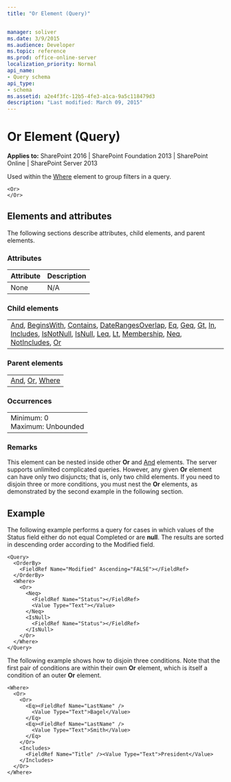 ```yaml
---
title: "Or Element (Query)"


manager: soliver
ms.date: 3/9/2015
ms.audience: Developer
ms.topic: reference
ms.prod: office-online-server
localization_priority: Normal
api_name:
- Query schema
api_type:
- schema
ms.assetid: a2e4f3fc-12b5-4fe3-a1ca-9a5c118479d3
description: "Last modified: March 09, 2015"
---
```


# Or Element (Query)

 
  
 **Applies to:** SharePoint 2016 | SharePoint Foundation 2013 | SharePoint Online | SharePoint Server 2013
  
Used within the [Where](where-element-query.md) element to group filters in a query. 
  
```
<Or>
</Or>
```

## Elements and attributes

The following sections describe attributes, child elements, and parent elements.

### Attributes

|**Attribute**|**Description**|
|:-----|:-----|
|None  <br/> |N/A  <br/> |
   
### Child elements

||
|:-----|
|[And](and-element-query.md), [BeginsWith](beginswith-element-query.md), [Contains](contains-element-query.md), [DateRangesOverlap](daterangesoverlap-element-query.md), [Eq](eq-element-query.md), [Geq](geq-element-query.md), [Gt](gt-element-query.md), [In](in-element-query.md), [Includes](includes-element-query.md), [IsNotNull](isnotnull-element-query.md), [IsNull](isnull-element-query.md), [Leq](leq-element-query.md), [Lt](lt-element-query.md), [Membership](membership-element-query.md), [Neq](neq-element-query.md), [NotIncludes](notincludes-element-query.md), [Or](or-element-query.md)|
   
### Parent elements

||
|:-----|
|[And](and-element-query.md), [Or](or-element-query.md), [Where](where-element-query.md)|
   
### Occurrences

||
|:-----|
|Minimum: 0  <br/> Maximum: Unbounded  <br/> |
   
### Remarks

This element can be nested inside other **Or** and [And](and-element-query.md) elements. The server supports unlimited complicated queries. However, any given **Or** element can have only two disjuncts; that is, only two child elements. If you need to disjoin three or more conditions, you must nest the **Or** elements, as demonstrated by the second example in the following section. 
  
## Example

The following example performs a query for cases in which values of the Status field either do not equal Completed or are **null**. The results are sorted in descending order according to the Modified field.
  
```
<Query>
  <OrderBy>
    <FieldRef Name="Modified" Ascending="FALSE"></FieldRef>
  </OrderBy>
  <Where>
    <Or>
      <Neq>
        <FieldRef Name="Status"></FieldRef>
        <Value Type="Text"></Value>
      </Neq>
      <IsNull>
        <FieldRef Name="Status"></FieldRef>
      </IsNull>
    </Or>
  </Where>
</Query>
```

The following example shows how to disjoin three conditions. Note that the first pair of conditions are within their own **Or** element, which is itself a condition of an outer **Or** element. 
  
```
<Where>
  <Or>
    <Or>
      <Eq><FieldRef Name="LastName" />
        <Value Type="Text">Bagel</Value>
      </Eq>
      <Eq><FieldRef Name="LastName" />
        <Value Type="Text">Smith</Value>
      </Eq>
    </Or>
    <Includes>
      <FieldRef Name="Title" /><Value Type="Text">President</Value>
    </Includes>
  </Or>
</Where>

```


